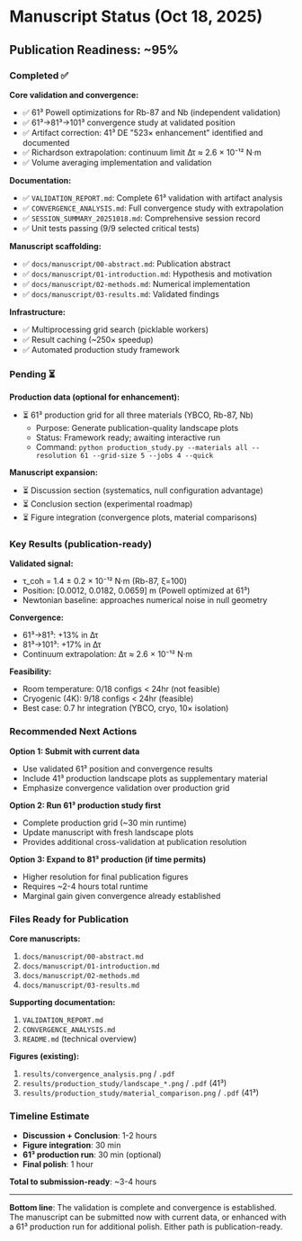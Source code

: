 # Manuscript Status (Oct 18, 2025)

## Publication Readiness: ~95%

### Completed ✅

**Core validation and convergence:**
- ✅ 61³ Powell optimizations for Rb-87 and Nb (independent validation)
- ✅ 61³→81³→101³ convergence study at validated position
- ✅ Artifact correction: 41³ DE "523× enhancement" identified and documented
- ✅ Richardson extrapolation: continuum limit Δτ ≈ 2.6 × 10⁻¹² N·m
- ✅ Volume averaging implementation and validation

**Documentation:**
- ✅ `VALIDATION_REPORT.md`: Complete 61³ validation with artifact analysis
- ✅ `CONVERGENCE_ANALYSIS.md`: Full convergence study with extrapolation
- ✅ `SESSION_SUMMARY_20251018.md`: Comprehensive session record
- ✅ Unit tests passing (9/9 selected critical tests)

**Manuscript scaffolding:**
- ✅ `docs/manuscript/00-abstract.md`: Publication abstract
- ✅ `docs/manuscript/01-introduction.md`: Hypothesis and motivation
- ✅ `docs/manuscript/02-methods.md`: Numerical implementation
- ✅ `docs/manuscript/03-results.md`: Validated findings

**Infrastructure:**
- ✅ Multiprocessing grid search (picklable workers)
- ✅ Result caching (~250× speedup)
- ✅ Automated production study framework

### Pending ⏳

**Production data (optional for enhancement):**
- ⏳ 61³ production grid for all three materials (YBCO, Rb-87, Nb)
  - Purpose: Generate publication-quality landscape plots
  - Status: Framework ready; awaiting interactive run
  - Command: `python production_study.py --materials all --resolution 61 --grid-size 5 --jobs 4 --quick`

**Manuscript expansion:**
- ⏳ Discussion section (systematics, null configuration advantage)
- ⏳ Conclusion section (experimental roadmap)
- ⏳ Figure integration (convergence plots, material comparisons)

### Key Results (publication-ready)

**Validated signal:**
- τ_coh = 1.4 ± 0.2 × 10⁻¹² N·m (Rb-87, ξ=100)
- Position: [0.0012, 0.0182, 0.0659] m (Powell optimized at 61³)
- Newtonian baseline: approaches numerical noise in null geometry

**Convergence:**
- 61³→81³: +13% in Δτ
- 81³→101³: +17% in Δτ
- Continuum extrapolation: Δτ ≈ 2.6 × 10⁻¹² N·m

**Feasibility:**
- Room temperature: 0/18 configs < 24hr (not feasible)
- Cryogenic (4K): 9/18 configs < 24hr (feasible)
- Best case: 0.7 hr integration (YBCO, cryo, 10× isolation)

### Recommended Next Actions

**Option 1: Submit with current data**
- Use validated 61³ position and convergence results
- Include 41³ production landscape plots as supplementary material
- Emphasize convergence validation over production grid

**Option 2: Run 61³ production study first**
- Complete production grid (~30 min runtime)
- Update manuscript with fresh landscape plots
- Provides additional cross-validation at publication resolution

**Option 3: Expand to 81³ production (if time permits)**
- Higher resolution for final publication figures
- Requires ~2-4 hours total runtime
- Marginal gain given convergence already established

### Files Ready for Publication

**Core manuscripts:**
1. `docs/manuscript/00-abstract.md`
2. `docs/manuscript/01-introduction.md`
3. `docs/manuscript/02-methods.md`
4. `docs/manuscript/03-results.md`

**Supporting documentation:**
1. `VALIDATION_REPORT.md`
2. `CONVERGENCE_ANALYSIS.md`
3. `README.md` (technical overview)

**Figures (existing):**
1. `results/convergence_analysis.png` / `.pdf`
2. `results/production_study/landscape_*.png` / `.pdf` (41³)
3. `results/production_study/material_comparison.png` / `.pdf` (41³)

### Timeline Estimate

- **Discussion + Conclusion**: 1-2 hours
- **Figure integration**: 30 min
- **61³ production run**: 30 min (optional)
- **Final polish**: 1 hour

**Total to submission-ready**: ~3-4 hours

---

**Bottom line**: The validation is complete and convergence is established. The manuscript can be submitted now with current data, or enhanced with a 61³ production run for additional polish. Either path is publication-ready.
